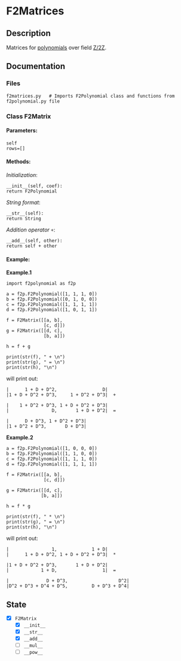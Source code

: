 # F2Matrices

## Description

Matrices for [polynomials](https://github.com/jonbenronron/F2Polynomials) over field [Z/2Z](https://en.wikipedia.org/wiki/GF(2)).

## Documentation

### Files

```
f2matrices.py   # Imports F2Polynomial class and functions from f2polynomial.py file
```

### Class F2Matrix
  
  #### Parameters:
  
  ```
  self
  rows=[]
  ```
  
  #### Methods:
  
  _Initialization_:
  ```
  __init__(self, coef):
  return F2Polynomial
  ```
  
  _String format_:
  ```
  __str__(self):
  return String
  ```
  
  _Addition operator_ `+`:
  ```
  __add__(self, other):
  return self + other
  ```
  
  #### Example:
  
  __Example.1__
  
  ```
  import f2polynomial as f2p
  
  a = f2p.F2Polynomial([1, 1, 1, 0])
  b = f2p.F2Polynomial([0, 1, 0, 0])
  c = f2p.F2Polynomial([1, 1, 1, 1])
  d = f2p.F2Polynomial([1, 0, 1, 1])

  f = F2Matrix([[a, b],
                [c, d]])
  g = F2Matrix([[d, c],
                [b, a]])

  h = f + g

  print(str(f), " + \n")
  print(str(g), " = \n")
  print(str(h), "\n")
  ```
  
  will print out:
  
  ```
  |      1 + D + D^2,                 D|
  |1 + D + D^2 + D^3,     1 + D^2 + D^3|  +

  |    1 + D^2 + D^3, 1 + D + D^2 + D^3|
  |                D,       1 + D + D^2|  =

  |      D + D^3, 1 + D^2 + D^3|
  |1 + D^2 + D^3,       D + D^3|
  ```
  __Example.2__
  
  ```
  a = f2p.F2Polynomial([1, 0, 0, 0])
  b = f2p.F2Polynomial([1, 1, 0, 0])
  c = f2p.F2Polynomial([1, 1, 1, 0])
  d = f2p.F2Polynomial([1, 1, 1, 1])

  f = F2Matrix([[a, b],
                [c, d]])

  g = F2Matrix([[d, c],
               [b, a]])

  h = f * g

  print(str(f), " * \n")
  print(str(g), " = \n")
  print(str(h), "\n")
  ```
  will print out:
  
  ```
  |                1,             1 + D|
  |      1 + D + D^2, 1 + D + D^2 + D^3|  *

  |1 + D + D^2 + D^3,       1 + D + D^2|
  |            1 + D,                 1|  =

  |              D + D^3,                   D^2|
  |D^2 + D^3 + D^4 + D^5,         D + D^3 + D^4|
  ```
  

## State
- [x] `F2Matrix`
  - [x] `__init__`
  - [x] `__str__`
  - [x] `__add__`
  - [ ] `__mul__`
  - [ ] `__pow__`
